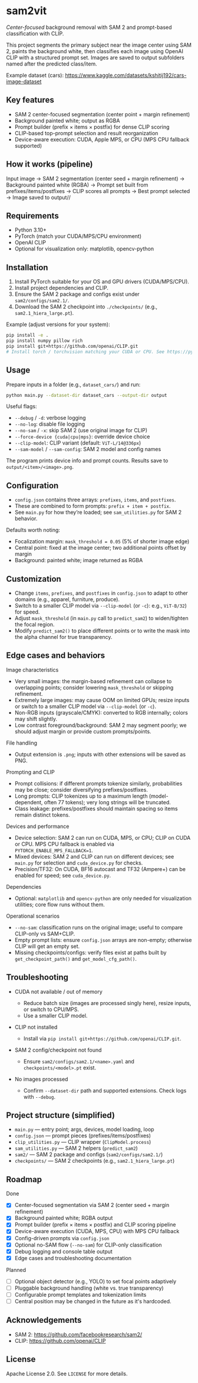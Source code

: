 # sam2vit

*Center-focused* background removal with SAM 2 and prompt-based classification with CLIP.

This project segments the primary subject near the image center using SAM 2, paints the background white, then classifies each image using OpenAI CLIP with a structured prompt set. Images are saved to output subfolders named after the predicted class/item.

Example dataset (cars): https://www.kaggle.com/datasets/kshitij192/cars-image-dataset

## Key features

- SAM 2 center-focused segmentation (center point + margin refinement)
- Background painted white; output as RGBA
- Prompt builder (prefix × items × postfix) for dense CLIP scoring
- CLIP-based top-prompt selection and result reorganization
- Device-aware execution: CUDA, Apple MPS, or CPU (MPS CPU fallback supported)

## How it works (pipeline)

Input image → SAM 2 segmentation (center seed + margin refinement) → Background painted white (RGBA) → Prompt set built from prefixes/items/postfixes → CLIP scores all prompts → Best prompt selected → Image saved to output/<item>/

## Requirements

- Python 3.10+
- PyTorch (match your CUDA/MPS/CPU environment)
- OpenAI CLIP
- Optional for visualization only: matplotlib, opencv-python

## Installation

1) Install PyTorch suitable for your OS and GPU drivers (CUDA/MPS/CPU).
2) Install project dependencies and CLIP.
3) Ensure the SAM 2 package and configs exist under `sam2/configs/sam2.1/`.
4) Download the SAM 2 checkpoint into `./checkpoints/` (e.g., `sam2.1_hiera_large.pt`).

Example (adjust versions for your system):

```bash
pip install -e .
pip install numpy pillow rich
pip install git+https://github.com/openai/CLIP.git
# Install torch / torchvision matching your CUDA or CPU. See https://pytorch.org/get-started/locally/
```

## Usage

Prepare inputs in a folder (e.g., `dataset_cars/`) and run:

```bash
python main.py --dataset-dir dataset_cars --output-dir output
```

Useful flags:

- `--debug` / `-d`: verbose logging
- `--no-log`: disable file logging
- `--no-sam` / `-x`: skip SAM 2 (use original image for CLIP)
- `--force-device {cuda|cpu|mps}`: override device choice
- `--clip-model`: CLIP variant (default: `ViT-L/14@336px`)
- `--sam-model` / `--sam-config`: SAM 2 model and config names

The program prints device info and prompt counts. Results save to `output/<item>/<image>.png`.

## Configuration

- `config.json` contains three arrays: `prefixes`, `items`, and `postfixes`.
- These are combined to form prompts: `prefix + item + postfix`.
- See `main.py` for how they’re loaded; see `sam_utilities.py` for SAM 2 behavior.

Defaults worth noting:

- Focalization margin: `mask_threshold = 0.05` (5% of shorter image edge)
- Central point: fixed at the image center; two additional points offset by margin
- Background: painted white; image returned as RGBA

## Customization

- Change `items`, `prefixes`, and `postfixes` in `config.json` to adapt to other domains (e.g., apparel, furniture, produce).
- Switch to a smaller CLIP model via `--clip-model` (or `-c`): e.g., `ViT-B/32`) for speed.
- Adjust `mask_threshold` (in `main.py` call to `predict_sam2`) to widen/tighten the focal region.
- Modify `predict_sam2()` to place different points or to write the mask into the alpha channel for true transparency.

## Edge cases and behaviors

Image characteristics
- Very small images: the margin-based refinement can collapse to overlapping points; consider lowering `mask_threshold` or skipping refinement.
- Extremely large images: may cause OOM on limited GPUs; resize inputs or switch to a smaller CLIP model via `--clip-model` (or `-c`).
- Non-RGB inputs (grayscale/CMYK): converted to RGB internally; colors may shift slightly.
- Low contrast foreground/background: SAM 2 may segment poorly; we should adjust margin or provide custom prompts/points.

File handling
- Output extension is `.png`; inputs with other extensions will be saved as PNG.

Prompting and CLIP
- Prompt collisions: if different prompts tokenize similarly, probabilities may be close; consider diversifying prefixes/postfixes.
- Long prompts: CLIP tokenizes up to a maximum length (model-dependent, often 77 tokens); very long strings will be truncated.
- Class leakage: prefixes/postfixes should maintain spacing so items remain distinct tokens.

Devices and performance
- Device selection: SAM 2 can run on CUDA, MPS, or CPU; CLIP on CUDA or CPU. MPS CPU fallback is enabled via `PYTORCH_ENABLE_MPS_FALLBACK=1`.
- Mixed devices: SAM 2 and CLIP can run on different devices; see `main.py` for selection and `cuda_device.py` for checks.
- Precision/TF32: On CUDA, BF16 autocast and TF32 (Ampere+) can be enabled for speed; see `cuda_device.py`.

Dependencies
- Optional: `matplotlib` and `opencv-python` are only needed for visualization utilities; core flow runs without them.

Operational scenarios
- `--no-sam`: classification runs on the original image; useful to compare CLIP-only vs SAM+CLIP.
- Empty prompt lists: ensure `config.json` arrays are non-empty; otherwise CLIP will get an empty set.
- Missing checkpoints/configs: verify files exist at paths built by `get_checkpoint_path()` and `get_model_cfg_path()`.

## Troubleshooting

- CUDA not available / out of memory
  - Reduce batch size (images are processed singly here), resize inputs, or switch to CPU/MPS.
  - Use a smaller CLIP model.

- CLIP not installed
  - Install via `pip install git+https://github.com/openai/CLIP.git`.

- SAM 2 config/checkpoint not found
  - Ensure `sam2/configs/sam2.1/<name>.yaml` and `checkpoints/<model>.pt` exist.

- No images processed
  - Confirm `--dataset-dir` path and supported extensions. Check logs with `--debug`.

## Project structure (simplified)

- `main.py` — entry point; args, devices, model loading, loop
- `config.json` — prompt pieces (prefixes/items/postfixes)
- `clip_utilities.py` — CLIP wrapper (`ClipModel.process`)
- `sam_utilities.py` — SAM 2 helpers (`predict_sam2`)
- `sam2/` — SAM 2 package and configs (`sam2/configs/sam2.1/`)
- `checkpoints/` — SAM 2 checkpoints (e.g., `sam2.1_hiera_large.pt`)

## Roadmap

Done
- [x] Center-focused segmentation via SAM 2 (center seed + margin refinement)
- [x] Background painted white; RGBA output
- [x] Prompt builder (prefix × items × postfix) and CLIP scoring pipeline
- [x] Device-aware execution (CUDA, MPS, CPU) with MPS CPU fallback
- [x] Config-driven prompts via `config.json`
- [x] Optional no-SAM flow (`--no-sam`) for CLIP-only classification
- [x] Debug logging and console table output
- [x] Edge cases and troubleshooting documentation

Planned
- [ ] Optional object detector (e.g., YOLO) to set focal points adaptively
- [ ] Pluggable background handling (white vs. true transparency)
- [ ] Configurable prompt templates and tokenization limits
- [ ] Central position may be changed in the future as it's hardcoded.

## Acknowledgements

- SAM 2: https://github.com/facebookresearch/sam2/
- CLIP: https://github.com/openai/CLIP

## License

Apache License 2.0. See `LICENSE` for more details.
